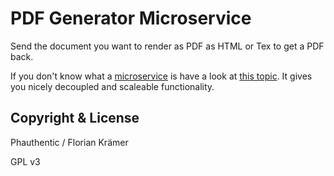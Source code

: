 # PDF Generator Microservice

Send the document you want to render as PDF as HTML or Tex to get a PDF back.

If you don't know what a [microservice](https://microservices.io/) is have a look at [this topic](https://microservices.io/). It gives you nicely decoupled and scaleable functionality.

## Copyright & License

Phauthentic / Florian Krämer

GPL v3
